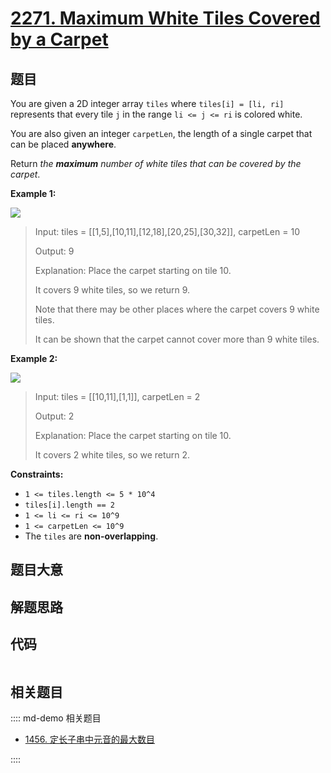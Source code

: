 # [2271. Maximum White Tiles Covered by a Carpet](https://leetcode.com/problems/maximum-white-tiles-covered-by-a-carpet/)

## 题目

You are given a 2D integer array `tiles` where `tiles[i] = [li, ri]`
represents that every tile `j` in the range `li <= j <= ri` is colored white.

You are also given an integer `carpetLen`, the length of a single carpet that
can be placed **anywhere**.

Return _the **maximum** number of white tiles that can be covered by the
carpet_.

**Example 1:**

![](https://assets.leetcode.com/uploads/2022/03/25/example1drawio3.png)

> Input: tiles = [[1,5],[10,11],[12,18],[20,25],[30,32]], carpetLen = 10
>
> Output: 9
>
> Explanation: Place the carpet starting on tile 10.
>
> It covers 9 white tiles, so we return 9.
>
> Note that there may be other places where the carpet covers 9 white tiles.
>
> It can be shown that the carpet cannot cover more than 9 white tiles.

**Example 2:**

![](https://assets.leetcode.com/uploads/2022/03/24/example2drawio.png)

> Input: tiles = [[10,11],[1,1]], carpetLen = 2
>
> Output: 2
>
> Explanation: Place the carpet starting on tile 10.
>
> It covers 2 white tiles, so we return 2.

**Constraints:**

- `1 <= tiles.length <= 5 * 10^4`
- `tiles[i].length == 2`
- `1 <= li <= ri <= 10^9`
- `1 <= carpetLen <= 10^9`
- The `tiles` are **non-overlapping**.

## 题目大意

## 解题思路

## 代码

```javascript

```

## 相关题目

:::: md-demo 相关题目

- [1456. 定长子串中元音的最大数目](https://leetcode.com/problems/maximum-number-of-vowels-in-a-substring-of-given-length)

::::
